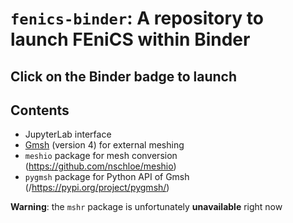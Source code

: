 # `fenics-binder`: A repository to launch FEniCS within Binder

## Click on the Binder badge to launch


## Contents

* JupyterLab interface
* [Gmsh](http://gmsh.info/) (version 4) for external meshing
* `meshio` package for mesh conversion (https://github.com/nschloe/meshio)
* `pygmsh` package for Python API of Gmsh (/https://pypi.org/project/pygmsh/)

**Warning**: the `mshr` package is unfortunately **unavailable** right now

